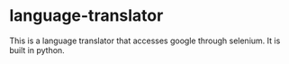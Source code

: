 # language-translator
This is a language translator that accesses google through selenium. It is built in python.
